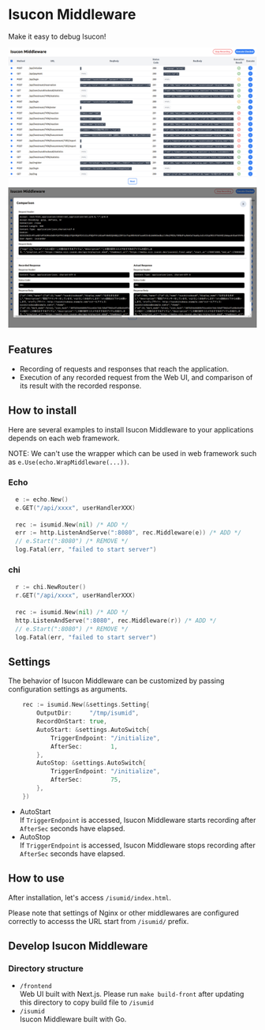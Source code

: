 # Isucon Middleware

Make it easy to debug Isucon!

![](./img/screen-shot.png)
![](./img/screen-shot2.png)

## Features

* Recording of requests and responses that reach the application.
* Execution of any recorded request from the Web UI, and comparison of its result with the recorded response.

## How to install

Here are several examples to install Isucon Middleware to your applications depends on each web framework.

NOTE:
We can't use the wrapper which can be used in web framework such as `e.Use(echo.WrapMiddleware(...))`.

### Echo

```go
  e := echo.New()
  e.GET("/api/xxxx", userHandlerXXX)

  rec := isumid.New(nil) /* ADD */
  err := http.ListenAndServe(":8080", rec.Middleware(e)) /* ADD */
  // e.Start(":8080") /* REMOVE */
  log.Fatal(err, "failed to start server")
```

### chi

```go
  r := chi.NewRouter()
  r.GET("/api/xxxx", userHandlerXXX)

  rec := isumid.New(nil) /* ADD */
  http.ListenAndServe(":8080", rec.Middleware(r)) /* ADD */
  // e.Start(":8080") /* REMOVE */
  log.Fatal(err, "failed to start server")
```

## Settings

The behavior of Isucon Middleware can be customized by passing configuration settings as arguments. 

```go
	rec := isumid.New(&settings.Setting{
		OutputDir:     "/tmp/isumid",
		RecordOnStart: true,
		AutoStart: &settings.AutoSwitch{
			TriggerEndpoint: "/initialize",
			AfterSec:        1,
		},
		AutoStop: &settings.AutoSwitch{
			TriggerEndpoint: "/initialize",
			AfterSec:        75,
		},
	})
```

* AutoStart  
  If `TriggerEndpoint` is accessed, Isucon Middleware starts recording after `AfterSec` seconds have elapsed.
* AutoStop  
  If `TriggerEndpoint` is accessed, Isucon Middleware stops recording after `AfterSec` seconds have elapsed.

## How to use

After installation, let's access `/isumid/index.html`.

Please note that settings of Nginx or other middlewares are configured correctly to accesss the URL start from `/isumid/` prefix.

## Develop Isucon Middleware

### Directory structure

* `/frontend`  
  Web UI built with Next.js. Please run `make build-front` after updating this directory to copy build file to `/isumid`
* `/isumid`  
  Isucon Middleware built with Go.
